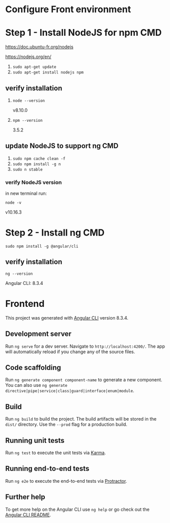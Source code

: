 # Configure Front environment
# Step 1 - Install NodeJS for npm CMD

   https://doc.ubuntu-fr.org/nodejs
   
   https://nodejs.org/en/

1. ```sudo apt-get update```
2. ```sudo apt-get install nodejs npm```

## verify installation
1. ```node --version```

   v8.10.0
2. ```npm --version```

   3.5.2

## update NodeJS to support ng CMD

1. ```sudo npm cache clean -f```
2. ```sudo npm install -g n```
3. ```sudo n stable```

### verify NodeJS version

in new terminal run:

   ```node -v```

   v10.16.3

# Step 2 - Install ng CMD

```sudo npm install -g @angular/cli```

## verify installation

```ng --version```

Angular CLI: 8.3.4

# Frontend

This project was generated with [Angular CLI](https://github.com/angular/angular-cli) version 8.3.4.

## Development server

Run `ng serve` for a dev server. Navigate to `http://localhost:4200/`. The app will automatically reload if you change any of the source files.

## Code scaffolding

Run `ng generate component component-name` to generate a new component. You can also use `ng generate directive|pipe|service|class|guard|interface|enum|module`.

## Build

Run `ng build` to build the project. The build artifacts will be stored in the `dist/` directory. Use the `--prod` flag for a production build.

## Running unit tests

Run `ng test` to execute the unit tests via [Karma](https://karma-runner.github.io).

## Running end-to-end tests

Run `ng e2e` to execute the end-to-end tests via [Protractor](http://www.protractortest.org/).

## Further help

To get more help on the Angular CLI use `ng help` or go check out the [Angular CLI README](https://github.com/angular/angular-cli/blob/master/README.md).
